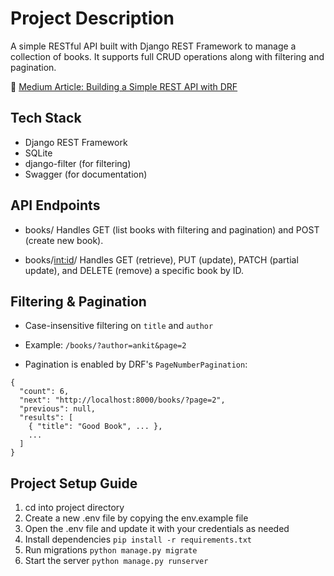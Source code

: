 # Project Description
A simple RESTful API built with Django REST Framework to manage a collection of books. It supports full CRUD operations along with filtering and pagination.

🔗 [Medium Article: Building a Simple REST API with DRF](https://medium.com/@ankitpoudel_/build-a-simple-rest-api-with-django-rest-framework-a-step-by-step-guide-bc996201d248)

## Tech Stack
- Django REST Framework
- SQLite 
- django-filter (for filtering)
- Swagger (for documentation)

## API Endpoints
- books/
Handles GET (list books with filtering and pagination) and POST (create new book).

- books/<int:id>/
Handles GET (retrieve), PUT (update), PATCH (partial update), and DELETE (remove) a specific book by ID.

## Filtering & Pagination
- Case-insensitive filtering on `title` and `author`
- Example: 
`/books/?author=ankit&page=2`

- Pagination is enabled by DRF's `PageNumberPagination`:
```
{
  "count": 6,
  "next": "http://localhost:8000/books/?page=2",
  "previous": null,
  "results": [
    { "title": "Good Book", ... },
    ...
  ]
}
```

## Project Setup Guide
1. cd into project directory
2. Create a new .env file by copying the env.example file
3. Open the .env file and update it with your credentials as needed
4. Install dependencies `pip install -r requirements.txt`
5. Run migrations `python manage.py migrate`
6. Start the server `python manage.py runserver`
